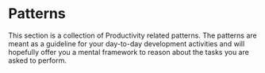 # Patterns


This section is a collection of Productivity related patterns.
The patterns are meant as a guideline for your day-to-day development activities and will
 hopefully offer you a mental framework to reason about the tasks you are asked to perform.

